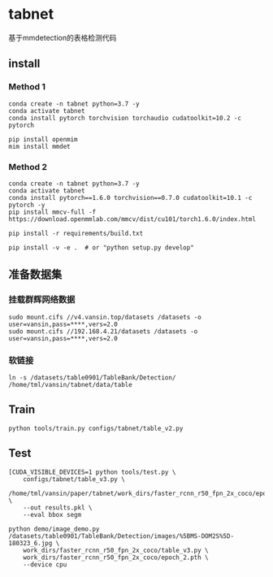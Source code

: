 # tabnet

基于mmdetection的表格检测代码

## install

### Method 1

```shell
conda create -n tabnet python=3.7 -y
conda activate tabnet
conda install pytorch torchvision torchaudio cudatoolkit=10.2 -c pytorch

pip install openmim
mim install mmdet

```
### Method 2

```shell
conda create -n tabnet python=3.7 -y
conda activate tabnet
conda install pytorch==1.6.0 torchvision==0.7.0 cudatoolkit=10.1 -c pytorch -y
pip install mmcv-full -f https://download.openmmlab.com/mmcv/dist/cu101/torch1.6.0/index.html

pip install -r requirements/build.txt

pip install -v -e .  # or "python setup.py develop"

```


## 准备数据集

### 挂载群辉网络数据
```shell
sudo mount.cifs //v4.vansin.top/datasets /datasets -o user=vansin,pass=****,vers=2.0 
sudo mount.cifs //192.168.4.21/datasets /datasets -o user=vansin,pass=****,vers=2.0 
```
### 软链接

```shell
ln -s /datasets/table0901/TableBank/Detection/ /home/tml/vansin/tabnet/data/table
```

## Train


```shell
python tools/train.py configs/tabnet/table_v2.py
```


## Test

```shell
[CUDA_VISIBLE_DEVICES=1 python tools/test.py \
    configs/tabnet/table_v3.py \
    /home/tml/vansin/paper/tabnet/work_dirs/faster_rcnn_r50_fpn_2x_coco/epoch_2.pth \
    --out results.pkl \
    --eval bbox segm
```

```shell
python demo/image_demo.py /datasets/table0901/TableBank/Detection/images/%5BMS-DOM2S%5D-180323_6.jpg \
    work_dirs/faster_rcnn_r50_fpn_2x_coco/table_v3.py \
    work_dirs/faster_rcnn_r50_fpn_2x_coco/epoch_2.pth \
    --device cpu
```